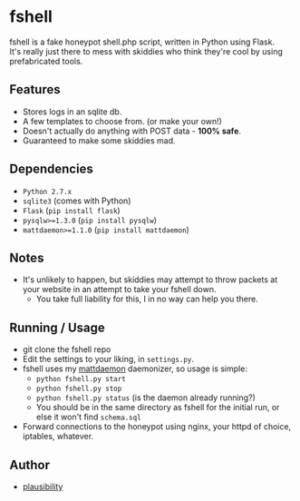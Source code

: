 fshell
======

fshell is a fake honeypot shell.php script, written in Python using Flask.  
It's really just there to mess with skiddies who think they're cool by using prefabricated tools.  

Features
--------

+ Stores logs in an sqlite db.
+ A few templates to choose from. (or make your own!)
+ Doesn't actually do anything with POST data - __100% safe__.
+ Guaranteed to make some skiddies mad.

Dependencies
------------

+ `Python 2.7.x`
+ `sqlite3` (comes with Python)
+ `Flask` (`pip install flask`)
+ `pysqlw>=1.3.0` (`pip install pysqlw`)
+ `mattdaemon>=1.1.0` (`pip install mattdaemon`)

Notes
-----

+ It's unlikely to happen, but skiddies may attempt to throw packets at your website in an attempt to take your fshell down.
    + You take full liability for this, I in no way can help you there.

Running / Usage
---------------

+ git clone the fshell repo
+ Edit the settings to your liking, in `settings.py`.
+ fshell uses my [mattdaemon](https://github.com/plausibility/mattdaemon) daemonizer, so usage is simple:
    + `python fshell.py start`
    + `python fshell.py stop`
    + `python fshell.py status` (is the daemon already running?)
    + You should be in the same directory as fshell for the initial run, or else it won't find `schema.sql`
+ Forward connections to the honeypot using nginx, your httpd of choice, iptables, whatever.

Author
------

+ [plausibility](https://github.com/plausibility)

